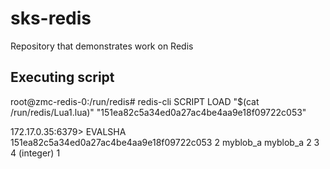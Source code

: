# sks-redis
Repository that demonstrates work on Redis

## Executing script
root@zmc-redis-0:/run/redis# redis-cli SCRIPT LOAD "$(cat /run/redis/Lua1.lua)"
"151ea82c5a34ed0a27ac4be4aa9e18f09722c053"

172.17.0.35:6379> EVALSHA 151ea82c5a34ed0a27ac4be4aa9e18f09722c053 2 myblob_a myblob_a 2 3 4
(integer) 1
